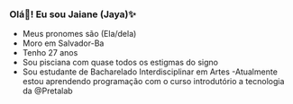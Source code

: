 ### Olá👋! Eu sou Jaiane (Jaya)✨


 - Meus pronomes são (Ela/dela)
 - Moro em Salvador-Ba
 - Tenho 27 anos
 - Sou pisciana com quase todos os estigmas do signo
 - Sou estudante de Bacharelado Interdisciplinar em Artes
 -Atualmente estou aprendendo programação com o curso introdutório a tecnologia da @Pretalab

<!--
**jayasza/jayasza** is a ✨ _special_ ✨ repository because its `README.md` (this file) appears on your GitHub profile.

Here are some ideas to get you started:

- 🔭 I’m currently working on ...
- 🌱 I’m currently learning ...
- 👯 I’m looking to collaborate on ...
- 🤔 I’m looking for help with ...
- 💬 Ask me about ...
- 📫 How to reach me: ...
- 😄 Pronouns: ...
- ⚡ Fun fact: ...
-->
